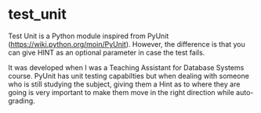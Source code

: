 # test_unit

Test Unit is a Python module inspired from PyUnit (https://wiki.python.org/moin/PyUnit). However, the difference is that you can give HINT as an optional parameter in case the test fails.

It was developed when I was a Teaching Assistant for Database Systems course. PyUnit has unit testing capabilties but when dealing with someone who is still studying the subject, giving them a Hint as to where they are going is very important to make them move in the right direction while auto-grading.
